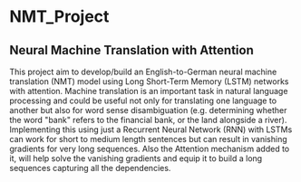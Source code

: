 # NMT_Project
## Neural Machine Translation with Attention
This project aim to develop/build an English-to-German neural machine translation (NMT) model using Long Short-Term Memory (LSTM) networks with attention. Machine translation is an important task in natural language processing and could be useful not only for translating one language to another but also for word sense disambiguation (e.g. determining whether the word "bank" refers to the financial bank, or the land alongside a river). Implementing this using just a Recurrent Neural Network (RNN) with LSTMs can work for short to medium length sentences but can result in vanishing gradients for very long sequences. Also the Attention mechanism added to it, will help solve the vanishing gradients and equip it to build a long sequences capturing all the dependencies.
